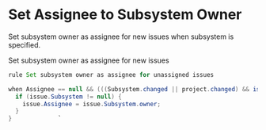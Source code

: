 Set Assignee to Subsystem Owner 
====================

Set subsystem owner as assignee for new issues when subsystem is specified.

Set subsystem owner as assignee for new issues
```java
rule Set subsystem owner as assignee for unassigned issues

when Assignee == null && (((Subsystem.changed || project.changed) && isReported()) || becomesReported()) {
  if (issue.Subsystem != null) {
    issue.Assignee = issue.Subsystem.owner;
  }
}             `
```
